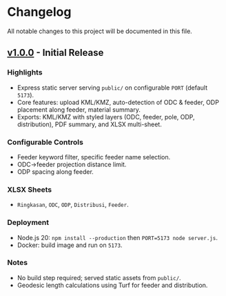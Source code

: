 # Changelog

All notable changes to this project will be documented in this file.

## [v1.0.0] - Initial Release

### Highlights
- Express static server serving `public/` on configurable `PORT` (default `5173`).
- Core features: upload KML/KMZ, auto-detection of ODC & feeder, ODP placement along feeder, material summary.
- Exports: KML/KMZ with styled layers (ODC, feeder, pole, ODP, distribution), PDF summary, and XLSX multi-sheet.

### Configurable Controls
- Feeder keyword filter, specific feeder name selection.
- ODC→feeder projection distance limit.
- ODP spacing along feeder.

### XLSX Sheets
- `Ringkasan`, `ODC`, `ODP`, `Distribusi`, `Feeder`.

### Deployment
- Node.js 20: `npm install --production` then `PORT=5173 node server.js`.
- Docker: build image and run on `5173`.

### Notes
- No build step required; served static assets from `public/`.
- Geodesic length calculations using Turf for feeder and distribution.

[v1.0.0]: https://github.com/erlangh/ftth-kalkulator/releases/tag/v1.0.0